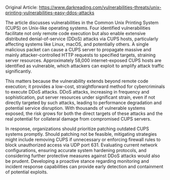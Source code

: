 Original Article: https://www.darkreading.com/vulnerabilities-threats/unix-printing-vulnerabilities-easy-ddos-attacks

The article discusses vulnerabilities in the Common Unix Printing System (CUPS) on Unix-like operating systems. Four identified vulnerabilities facilitate not only remote code execution but also enable extensive distributed denial-of-service (DDoS) attacks via CUPS hosts, particularly affecting systems like Linux, macOS, and potentially others. A single malicious packet can cause a CUPS server to propagate massive and mainly attacker-controlled HTTP requests to specified targets, straining server resources. Approximately 58,000 internet-exposed CUPS hosts are identified as vulnerable, which attackers can exploit to amplify attack traffic significantly.

This matters because the vulnerability extends beyond remote code execution; it provides a low-cost, straightforward method for cybercriminals to execute DDoS attacks. DDoS attacks, increasing in frequency and sophistication, put server resources under significant strain, even if not directly targeted by such attacks, leading to performance degradation and potential service disruption. With thousands of vulnerable systems exposed, the risk grows for both the direct targets of these attacks and the real potential for collateral damage from compromised CUPS servers.

In response, organizations should prioritize patching outdated CUPS systems promptly. Should patching not be feasible, mitigating strategies might include removing CUPS if unnecessary or enforcing firewall rules to block unauthorized access via UDP port 631. Evaluating current network configurations, ensuring accurate system hardening protocols, and considering further protective measures against DDoS attacks would also be prudent. Developing a proactive stance regarding monitoring and incident response capabilities can provide early detection and containment of potential exploits.